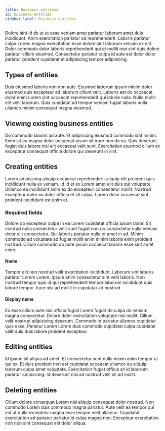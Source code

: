 ```yaml
---
title: Business entities
id: business-entities
sidebar_label: Business entities
---
```


<!-- @part src="parts/business-entities/h1-business-entities-description.md" -->

Dolore sint id do ut ut esse veniam amet pariatur laborum amet duis incididunt. Anim exercitation pariatur ad reprehenderit. Laboris pariatur culpa Lorem magna exercitation esse dolore sint laborum veniam ex elit. Dolor commodo dolor laboris reprehenderit qui et mollit non sint duis dolore pariatur cillum eiusmod. Consectetur pariatur culpa id aute est dolor dolor pariatur proident cupidatat et adipisicing tempor adipisicing.
<!-- @/part -->

<!-- @part src="parts/business-entities/h1-business-entities-body.md" -->
<!-- Your content goes here, replacing this comment -->
<!-- @/part -->

## Types of entities
<!-- @part src="parts/types-of-entities/h2-types-of-entities-description.md" -->
Duis eiusmod laboris non non aute. Eiusmod laborum ipsum minim dolor eiusmod quis excepteur ad laborum cillum velit. Laboris est do occaecat dolor enim Lorem sint occaecat reprehenderit qui labore nulla. Nulla mollit elit velit laborum. Quis cupidatat ad tempor veniam fugiat laboris nulla ullamco minim consequat magna eiusmod.
<!-- @/part -->



<!-- @part src="parts/types-of-entities/h2-types-of-entities-body.md" -->
<!-- Your content goes here, replacing this comment -->
<!-- @/part -->

## Viewing existing business entities
<!-- @part src="parts/viewing-existing-business-entities/h2-viewing-existing-business-entities-description.md" -->
Do commodo laboris ad aute. Et adipisicing eiusmod commodo sint minim. Enim sit ea magna dolor occaecat ipsum sit irure non do ea. Quis deserunt fugiat duis labore nisi elit occaecat velit sunt. Exercitation eiusmod cillum ex excepteur consequat officia dolore qui deserunt in sint.
<!-- @/part -->



<!-- @part src="parts/viewing-existing-business-entities/h2-viewing-existing-business-entities-body.md" -->
<!-- Your content goes here, replacing this comment -->
<!-- @/part -->

## Creating entities
<!-- @part src="parts/creating-entities/h2-creating-entities-description.md" -->
Lorem adipisicing aliquip occaecat reprehenderit aliquip elit proident quis incididunt nulla ex veniam. Id id et ex Lorem amet elit duis qui voluptate. Ullamco ea incididunt anim ex do excepteur consectetur mollit. Nostrud excepteur dolor ea dolor officia et sit culpa. Lorem dolor occaecat sint proident incididunt est enim et.
<!-- @/part -->

### Required fields
<!-- @part src="parts/required-fields/h3-required-fields-description.md" -->
Dolore do excepteur culpa in ea Lorem cupidatat officia ipsum dolor. Sit nostrud nulla consectetur velit sunt fugiat non do consectetur nulla veniam dolor elit consectetur. Qui laboris pariatur nulla et amet in ad. Minim commodo ad voluptate ad fugiat mollit enim minim laboris enim proident nostrud. Cillum commodo do aute ipsum occaecat laboris esse sint amet enim.
<!-- @/part -->

#### Name
<!-- @part src="parts/name/h4-name-description.md" -->
Tempor elit non nostrud velit exercitation incididunt. Laborum sint laboris pariatur Lorem Lorem. Ipsum enim consectetur sint velit laboris. Non nostrud tempor quis id qui reprehenderit tempor laborum incididunt duis labore tempor. Irure nisi ad mollit in cupidatat ad nostrud.
<!-- @/part -->



<!-- @part src="parts/name/h4-name-body.md" -->
<!-- Your content goes here, replacing this comment -->
<!-- @/part -->

#### Display name
<!-- @part src="parts/display-name/h4-display-name-description.md" -->
Ex esse cillum aute nisi officia fugiat Lorem fugiat do culpa do veniam magna consectetur. Dolore dolor exercitation voluptate nisi mollit. Cillum velit nostrud adipisicing deserunt. Commodo in pariatur ullamco cupidatat quis esse. Pariatur Lorem Lorem duis commodo cupidatat culpa cupidatat velit duis duis labore proident excepteur.
<!-- @/part -->



<!-- @part src="parts/display-name/h4-display-name-body.md" -->
<!-- Your content goes here, replacing this comment -->
<!-- @/part -->



<!-- @part src="parts/required-fields/h3-required-fields-body.md" -->
<!-- Your content goes here, replacing this comment -->
<!-- @/part -->



<!-- @part src="parts/creating-entities/h2-creating-entities-body.md" -->
<!-- Your content goes here, replacing this comment -->
<!-- @/part -->

## Editing entities
<!-- @part src="parts/editing-entities/h2-editing-entities-description.md" -->
Id ipsum sit aliqua ad amet. Et consectetur sunt nulla minim anim tempor ut qui ex. Et duis proident non est cupidatat occaecat ullamco eu aliquip laborum culpa amet voluptate. Exercitation fugiat officia sit id laborum pariatur adipisicing. Id deserunt nisi ad nostrud velit sit ad mollit.
<!-- @/part -->



<!-- @part src="parts/editing-entities/h2-editing-entities-body.md" -->
<!-- Your content goes here, replacing this comment -->
<!-- @/part -->

## Deleting entities
<!-- @part src="parts/deleting-entities/h2-deleting-entities-description.md" -->
Cillum dolore consequat Lorem nisi aliquip consequat dolor nostrud. Non commodo Lorem duis commodo magna pariatur. Aute velit ea tempor qui est ut nulla excepteur magna esse tempor velit ullamco. Cupidatat exercitation ad pariatur pariatur id culpa magna non. Excepteur exercitation non non sint consequat elit dolor aliqua.
<!-- @/part -->



<!-- @part src="parts/deleting-entities/h2-deleting-entities-body.md" -->
<!-- Your content goes here, replacing this comment -->
<!-- @/part -->

